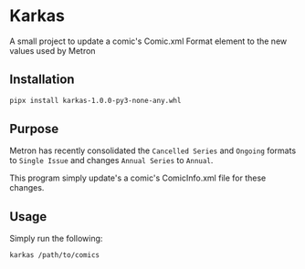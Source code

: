 # Karkas

A small project to update a comic's Comic.xml Format element to the new values used by Metron

## Installation

```bash
pipx install karkas-1.0.0-py3-none-any.whl
```

## Purpose

Metron has recently consolidated the `Cancelled Series` and `Ongoing` formats to `Single Issue` and changes
`Annual Series` to `Annual`.

This program simply update's a comic's ComicInfo.xml file for these changes.

## Usage

Simply run the following:
```bash
karkas /path/to/comics
```
